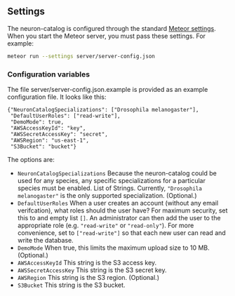 ## Settings

The neuron-catalog is configured through the standard [Meteor
settings](http://docs.meteor.com/#/full/meteor_settings). When you
start the Meteor server, you must pass these settings. For example:

```bash
meteor run --settings server/server-config.json
```

### Configuration variables

The file server/server-config.json.example is provided as an example
configuration file. It looks like this:

```
{"NeuronCatalogSpecializations": ["Drosophila melanogaster"],
 "DefaultUserRoles": ["read-write"],
 "DemoMode": true,
 "AWSAccessKeyId": "key",
 "AWSSecretAccessKey": "secret",
 "AWSRegion": "us-east-1",
 "S3Bucket": "bucket"}
```

The options are:

- `NeuronCatalogSpecializations` Because the neuron-catalog could be
  used for any species, any specific specializations for a particular
  species must be enabled. List of Strings. Currently, `"Drosophila melanogaster"`
  is the only supported specialization. (Optional.)
- `DefaultUserRoles` When a user creates an account (without any email
  verifcation), what roles should the user have? For maximum security,
  set this to and empty list `[]`. An administrator can then add the
  user to the appropriate role (e.g. `"read-write"` or
  `"read-only"`). For more convenience, set to `["read-write"]` so
  that each new user can read and write the database.
- `DemoMode` When true, this limits the maximum upload size to 10 MB.  (Optional.)
- `AWSAccessKeyId` This string is the S3 access key.
- `AWSSecretAccessKey` This string is the S3 secret key.
- `AWSRegion` This string is the S3 region. (Optional.)
- `S3Bucket`  This string is the S3 bucket.

